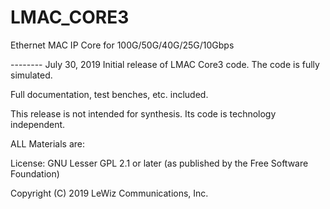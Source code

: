 # LMAC_CORE3
Ethernet MAC IP Core for 100G/50G/40G/25G/10Gbps

-------- July 30, 2019
Initial release of LMAC Core3 code. The code is fully simulated.

Full documentation, test benches, etc. included.

This release is not intended for synthesis. Its code is technology independent.

ALL Materials are:

License: GNU Lesser GPL 2.1 or later (as published by the Free Software Foundation)

Copyright (C) 2019 LeWiz Communications, Inc.
